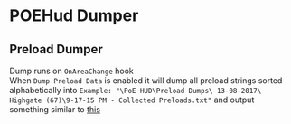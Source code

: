 POEHud Dumper
======

## Preload Dumper
Dump runs on `OnAreaChange` hook  
When `Dump Preload Data` is enabled it will dump all preload strings sorted alphabetically into `Example: "\PoE HUD\Preload Dumps\ 13-08-2017\ Highgate (67)\9-17-15 PM - Collected Preloads.txt"` and output something similar to [this](https://pastebin.com/raw/gBhFiRdq)